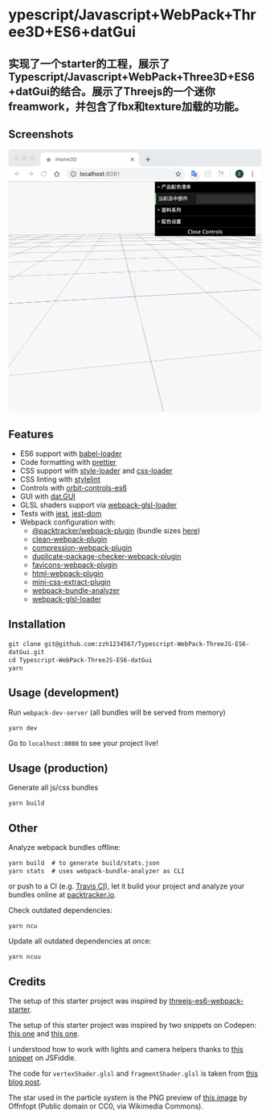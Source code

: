 # ypescript/Javascript+WebPack+Three3D+ES6+datGui
实现了一个starter的工程，展示了Typescript/Javascript+WebPack+Three3D+ES6+datGui的结合。展示了Threejs的一个迷你freamwork，并包含了fbx和texture加载的功能。
----
## Screenshots
![png](./screenshot.png)

## Features

- ES6 support with [babel-loader](https://github.com/babel/babel-loader)
- Code formatting with [prettier](https://github.com/prettier/prettier)
- CSS support with [style-loader](https://github.com/webpack-contrib/style-loader)
  and [css-loader](https://github.com/webpack-contrib/css-loader)
- CSS linting with [stylelint](https://stylelint.io/)
- Controls with [orbit-controls-es6](https://www.npmjs.com/package/orbit-controls-es6)
- GUI with [dat.GUI](https://github.com/dataarts/dat.gui)
- GLSL shaders support via [webpack-glsl-loader](https://www.npmjs.com/package/webpack-glsl-loader)
- Tests with [jest](https://jestjs.io/en/), [jest-dom](https://github.com/gnapse/jest-dom)
- Webpack configuration with:
  - [@packtracker/webpack-plugin](https://github.com/packtracker/webpack-plugin) (bundle sizes [here](https://app.packtracker.io/organizations/129/projects/110))
  - [clean-webpack-plugin](https://github.com/johnagan/clean-webpack-plugin)
  - [compression-webpack-plugin](https://github.com/webpack-contrib/compression-webpack-plugin)
  - [duplicate-package-checker-webpack-plugin](https://github.com/darrenscerri/duplicate-package-checker-webpack-plugin)
  - [favicons-webpack-plugin](https://github.com/jantimon/favicons-webpack-plugin)
  - [html-webpack-plugin](https://github.com/jantimon/html-webpack-plugin)
  - [mini-css-extract-plugin](https://github.com/webpack-contrib/mini-css-extract-plugin)
  - [webpack-bundle-analyzer](https://github.com/th0r/webpack-bundle-analyzer)
  - [webpack-glsl-loader](https://github.com/grieve/webpack-glsl-loader)

## Installation
```shell
git clone git@github.com:zzh1234567/Typescript-WebPack-ThreeJS-ES6-datGui.git
cd Typescript-WebPack-ThreeJS-ES6-datGui
yarn
```

## Usage (development)

Run `webpack-dev-server` (all bundles will be served from memory)

```shell
yarn dev
```

Go to `localhost:8080` to see your project live!

## Usage (production)

Generate all js/css bundles

```shell
yarn build
```

## Other

Analyze webpack bundles offline:

```shell
yarn build  # to generate build/stats.json
yarn stats  # uses webpack-bundle-analyzer as CLI
```

or push to a CI (e.g. [Travis CI](https://travis-ci.com/)), let it build your project and analyze your bundles online at [packtracker.io](https://packtracker.io/).

Check outdated dependencies:

```shell
yarn ncu
```

Update all outdated dependencies at once:

```shell
yarn ncuu
```

## Credits

The setup of this starter project was inspired by
[threejs-es6-webpack-starter](https://github.com/jackdbd/threejs-es6-webpack-starter).

The setup of this starter project was inspired by two snippets on Codepen: [this one](http://codepen.io/mo4_9/pen/VjqRQX) and [this one](https://codepen.io/iamphill/pen/jPYorE).

I understood how to work with lights and camera helpers thanks to
[this snippet](http://jsfiddle.net/f17Lz5ux/5131/) on JSFiddle.

The code for `vertexShader.glsl` and `fragmentShader.glsl` is taken from
[this blog post](http://blog.cjgammon.com/threejs-custom-shader-material).

The star used in the particle system is the PNG preview of [this image](https://commons.wikimedia.org/wiki/File:Star_icon-72a7cf.svg) by Offnfopt
(Public domain or CC0, via Wikimedia Commons).
